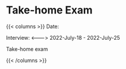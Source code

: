 # Take-home Exam

{{< columns >}} <!-- begin columns block -->
Date:

Interview:
<---> <!-- magic separator, between columns -->
2022-July-18 - 2022-July-25

Take-home exam

{{< /columns >}}
